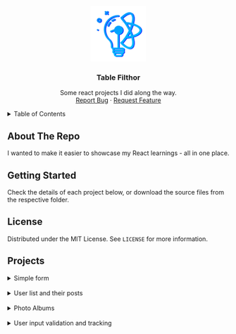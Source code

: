 <!-- PROJECT LOGO -->
<br />
<p align="center">
  <a href="https://github.com/d-g-ivanov/tableFilthor">
    <img src="https://github.com/d-g-ivanov/learn-react/blob/main/assets/logo.png" alt="Learn React Logo" width="126">
  </a>

  <h3 align="center">Table Filthor</h3>

  <p align="center">
    Some react projects I did along the way.
    <!-- <br />
    <a href="https://github.com/othneildrew/Best-README-Template"><strong>Explore the docs »</strong></a>
    <br /> -->
    <br />
    <a href="https://github.com/d-g-ivanov/learn-react/issues">Report Bug</a>
    ·
    <a href="https://github.com/d-g-ivanov/learn-react/issues">Request Feature</a>
  </p>
</p>



<!-- TABLE OF CONTENTS -->
<details>
  <summary>Table of Contents</summary>
  <ol>
    <li><a href="#about-the-repo">About The Repo</a></li>
    <li><a href="#getting-started">Getting Started</a></li>
    <li><a href="#license">License</a></li>
    <li><a href="#projects">Projects</a></li>
  </ol>
</details>



<!-- ABOUT THE Repo -->
## About The Repo

I wanted to make it easier to showcase my React learnings - all in one place.


<!-- GETTING STARTED -->
## Getting Started

Check the details of each project below, or download the source files from the respective folder.


<!-- LICENSE -->
## License

Distributed under the MIT License. See `LICENSE` for more information.


<!-- LICENSE -->
## Projects

<details>
  <summary>Simple form</summary>
  
  ### Demo (codesandbox)
  <a href="https://codesandbox.io/s/condescending-stonebraker-kzytf">Code</a>   |   <a href="https://kzytf.csb.app/">Preview</a>
  
  ### Learnings
  Using useContext and useReducer
  Creating custom hooks

  ### Details
  Make a submission form with the following fields:		
    - First Name
    - Last Name
    - Email
    
  The fields should have colored borders that will change to a random color (the same for all fields, at the same time) on losing focus.

  There should be a submit button.
    
  Submission:	
    - The info should be sent to an endpoint (mocked). If the name has less than 5 characters the submission should fail.
    - The submit button should turn green if the response is 200. 
    - The button should turn red if the submission fails.

  Note: ignore the backend folder.

  Design is by choice, not pre-given.

</details>

<br>

<details>
  <summary>User list and their posts</summary>
  
  ### Demo (codesandbox)
  <a href="https://codesandbox.io/s/silly-sound-4w63x">Code</a>   |   <a href="https://4w63x.csb.app/">Preview</a>

  ### Learnings
  Create React collapsible component (reusable)
  Practise React useContext and useReducer
  Working with external APIs

  ### Details
  From https://jsonplaceholder.typicode.com/ call:

  /users - returns 10 users with user details

  /posts/:id - returns the posts of a given user

  At page load, call the API and visualize the 10 users as follows:
  - use a vertical list in the form of sections. Sections should be collapsible.
  - each section should have any user image and visualize user details in controlled input fields.
  - fields "name", "username", "email", "address.street", "address.suite", "address.city", "phone", "website" should be editable.
  - when submitted, display all fields via "alert".
  - add a "Get user's posts" button that fetches the posts for a given user (add the posts to the already existing user's profile in the store).
  - display the posts below the user details.

  Design is by choice, not pre-given.

</details>

<br>

<details>
  <summary>Photo Albums</summary>
  
  ### Demo (codesandbox)
  <a href="https://codesandbox.io/s/flamboyant-hooks-jbmvpg">Code</a>   |   <a href="https://jbmvpg.csb.app/">Preview</a>

  ### Learnings
  Practice useContext and useReducer. Make it look close to what Redux does and how ti works. (tried using redux, but cold not make it work with codesandbox)
  Turn a sync reducer to async using localStorage.
  Add scroll to top in React.
  Data post-processing after receiving from API.

  ### Details
  Use endpoint https://jsonplaceholder.typicode.com/photos to fetch set of images.
  Order the images in albums and visualize the albums as clickable cards.
  When an album is selected, display all the images in the given album.
  Add a Favourites album by default. Users can mark photos to add to that album.
  Photos in Favourites should persist after page reload.

  Design is by choice, not pre-given.

</details>

<br>

<details>
  <summary>User input validation and tracking</summary>
  
  ### Demo (codesandbox)
  <a href="https://codesandbox.io/s/compassionate-robinson-rhvqts">Code</a>   |   <a href="https://rhvqts.csb.app/">Preview</a>

  ### Learnings
  Experimented with different folder structure
  Creating reusable business-logic-only components

  ### Details
  Allow users to add work experience sections and fill them out.

  Text fields should be editable and support keyboard shortcuts for bold (ctrl/cmd+b), italics (ctrl/cmd+i) and underline (ctrl/cmd+u).

  Imagine there is an endpoint that validates user input and makes suggestion to improve their content.

  Mock the service as follows, required only for description field:
  - if user enters the phrase "I've done many projects", service should return following result, where message is a suggestion and range is whihc part of the user input the message affects:

  ```[
    {
      "range": [10,23],
      "message": "This is vague. Instead of “Managed projects for many clients”, say “Managed projects for 10 clients including BlueBank.”"
    },
    {
      "range": [0,23],
      "message": "Include a valuable metric if possible. For example: \"Increased revenue by 20% within one month.\"."
    }
  ]```

  - highlight in red the ranges where improvement can be made.
  - when hovering over the highlight, display a tooltip for the given message.

  Track the following:
  1. If user viewed the suggested correction
  2. If user changed their texts after viewing the suggestion
  3. If the suggestion was ignored


  Designs were pre-given but I am not at liberty to share. Done 1 to 1 with requirements.

</details>

<br>

<details>
  <summary>Github issues tracker</summary>
  
  ### Demo (codesandbox)
  <a href="https://codesandbox.io/s/hopeful-voice-1vfb0">Code</a>   |   <a href="https://1vfb0.csb.app/">Preview</a>

  ### Learnings
  "Infinite scroll"-type pagination 
  Using useContext and useReducer
  Create custom hooks
  Using external APIs
  Persistent store

  ### Details
  Build a web application that gives information about the open issues in a given repository. 
  When a user enters the GitHub Username and the repository name into the field on the Home/Main page of this application, the following is what should happen:
  a.	The page will show the full list of the open issues for the given repository. 
  b.	Each item in the list will:
  i)	Show the title of the issue
  ii)	Show the assignee of the issue
  iii)	Show the assignee Profile Avatar
  iv)	When clicking on an issue title, display/navigate to the comments of it
  c.	When you reload the browser the inputs should hold the Username and repo name and have to display the repo as well.
  i)	You can use any method you want to do the task

  Design is by choice, not pre-given.

</details>
